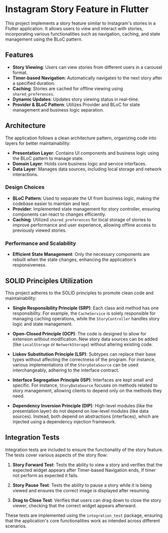 # Instagram Story Feature in Flutter

This project implements a story feature similar to Instagram's stories in a Flutter application. It allows users to view and interact with stories, incorporating various functionalities such as navigation, caching, and state management using the BLoC pattern.

## Features

- **Story Viewing**: Users can view stories from different users in a carousel format.
- **Timer-based Navigation**: Automatically navigates to the next story after a specified duration.
- **Caching**: Stories are cached for offline viewing using `shared_preferences`.
- **Dynamic Updates**: Updates story viewing status in real-time.
- **Provider & BLoC Pattern**: Utilizes Provider and BLoC for state management and business logic separation.

## Architecture

The application follows a clean architecture pattern, organizing code into layers for better maintainability:

- **Presentation Layer**: Contains UI components and business logic using the BLoC pattern to manage state.
- **Domain Layer**: Holds core business logic and service interfaces.
- **Data Layer**: Manages data sources, including local storage and network interactions.

### Design Choices

- **BLoC Pattern**: Used to separate the UI from business logic, making the codebase easier to maintain and test.
- **Provider**: Implemented state management for story controller, ensuring components can react to changes efficiently.
- **Caching**: Utilized `shared_preferences` for local storage of stories to improve performance and user experience, allowing offline access to previously viewed stories.

### Performance and Scalability

- **Efficient State Management**: Only the necessary components are rebuilt when the state changes, enhancing the application's responsiveness.

## SOLID Principles Utilization

This project adheres to the SOLID principles to promote clean code and maintainability:

- **Single Responsibility Principle (SRP)**: Each class and method has one responsibility. For example, the `CacheService` is solely responsible for managing caching operations, while the `StoryController` handles story logic and state management.

- **Open-Closed Principle (OCP)**: The code is designed to allow for extension without modification. New story data sources can be added (like `LocalStorage` or `NetworkStorage`) without altering existing code.

- **Liskov Substitution Principle (LSP)**: Subtypes can replace their base types without affecting the correctness of the program. For instance, various implementations of the `StoryDataSource` can be used interchangeably, adhering to the interface contract.

- **Interface Segregation Principle (ISP)**: Interfaces are kept small and specific. For instance, `StoryDataSource` focuses on methods related to story management, allowing clients to depend only on the methods they need.

- **Dependency Inversion Principle (DIP)**: High-level modules (like the presentation layer) do not depend on low-level modules (like data sources). Instead, both depend on abstractions (interfaces), which are injected using a dependency injection framework.

## Integration Tests

Integration tests are included to ensure the functionality of the story feature. The tests cover various aspects of the story flow:

1. **Story Forward Test**: Tests the ability to view a story and verifies that the expected widget appears after Timer-based Navigation ends, If timer not perform as expected it fails.

2. **Story Pause Test**: Tests the ability to pause a story while it is being viewed and ensures the correct image is displayed after resuming.

3. **Drag to Close Test**: Verifies that users can drag down to close the story viewer, checking that the correct widget appears afterward.

These tests are implemented using the `integration_test` package, ensuring that the application's core functionalities work as intended across different scenarios.


